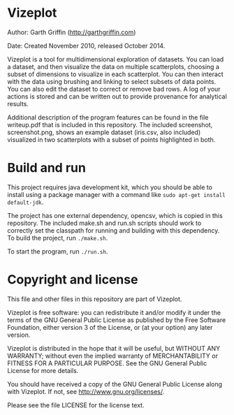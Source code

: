 Vizeplot
========

Author: Garth Griffin (http://garthgriffin.com)

Date: Created November 2010, released October 2014.

Vizeplot is a tool for multidimensional exploration of datasets. You can load
a dataset, and then visualize the data on multiple scatterplots, choosing a
subset of dimensions to visualize in each scatterplot. You can then interact
with the data using brushing and linking to select subsets of data points. You
can also edit the dataset to correct or remove bad rows. A log of your actions
is stored and can be written out to provide provenance for analytical results.

Additional description of the program features can be found in the file 
writeup.pdf that is included in this repository. The included screenshot,
screenshot.png, shows an example dataset (iris.csv, also included) visualized
in two scatterplots with a subset of points highlighted in both.


Build and run
=============

This project requires java development kit, which you should be able to install
using a package manager with a command like `sudo apt-get install default-jdk`.

The project has one external dependency, opencsv, which is copied in this 
repository. The included make.sh and run.sh scripts should work to correctly
set the classpath for running and building with this dependency. To build the
project, run `./make.sh`.

To start the program, run `./run.sh`.


Copyright and license
=====================

This file and other files in this repository are part of Vizeplot.

Vizeplot is free software: you can redistribute it and/or modify it under the
terms of the GNU General Public License as published by the Free Software
Foundation, either version 3 of the License, or (at your option) any later
version.

Vizeplot is distributed in the hope that it will be useful, but WITHOUT ANY
WARRANTY; without even the implied warranty of MERCHANTABILITY or FITNESS FOR A
PARTICULAR PURPOSE.  See the GNU General Public License for more details.

You should have received a copy of the GNU General Public License along with
Vizeplot.  If not, see <http://www.gnu.org/licenses/>.

Please see the file LICENSE for the license text.
